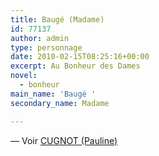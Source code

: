 ```yaml
---
title: Baugé (Madame)
id: 77137
author: admin
type: personnage
date: 2010-02-15T08:25:16+00:00
excerpt: Au Bonheur des Dames
novel:
  - bonheur
main_name: 'Baugé '
secondary_name: Madame

---
```

— Voir [CUGNOT (Pauline)][1]

 [1]: http://